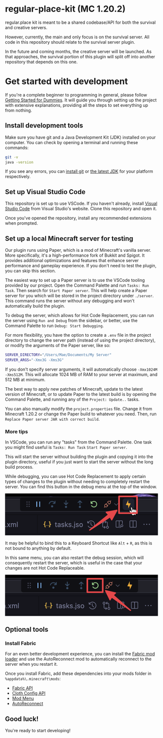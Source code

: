 # regular-place-kit (MC <!--mcversion-->1.20.2<!--mcversion-->)

regular.place kit is meant to be a shared codebase/API for both the survival and creative servers.

However, currently, the main and only focus is on the survival server. All code in this repository should relate to the survival server plugin.

In the future and coming months, the creative server will be launched. As that approaches, the survival portion of this plugin will split off into another repository that depends on this one.

# Get started with development

If you're a complete beginner to programming in general, please follow [Getting Started for Dummies](guides/Beginners.md). It will guide you through setting up the project with extensive explanations, providing all the steps to set everything up from nothing.

## Install development tools

Make sure you have git and a Java Development Kit (JDK) installed on your computer. You can check by opening a terminal and running these commands:
```sh
git -v
java -version
```
If you see any errors, you can [install git](https://www.git-scm.com/downloads) or [the latest JDK](https://www.oracle.com/java/technologies/downloads/) for your platform respectively.

## Set up Visual Studio Code

This repository is set up to use VSCode. If you haven't already, install [Visual Studio Code](https://code.visualstudio.com/) from Visual Studio's website. Clone this repository and open it.

Once you've opened the repository, install any recommended extensions when prompted.

## Set up a local Minecraft server for testing

Our plugin runs using Paper, which is a mod of Minecraft's vanilla server. More specifically, it's a high-performance fork of Bukkit and Spigot. It provides additional optimizations and features that enhance server performance and gameplay experience. If you don't need to test the plugin, you can skip this section.

The easiest way to set up a Paper server is to use the VSCode tooling provided by our project. Open the Command Palette and run `Tasks: Run Task`. Then search for `Start Paper server`. This will help create a Paper server for you which will be stored in the project directory under `./server`. This command runs the server without any debugging and won't automatically build the plugin.

To debug the server, which allows for Hot Code Replacement, you can run the server using `Run and Debug` from the sidebar, or better, use the Command Palette to run `Debug: Start Debugging`.

For more flexibility, you have the option to create a `.env` file in the project directory to change the server path (instead of using the project directory), or modify the arguments of the Paper server, like so:

```sh
SERVER_DIRECTORY="/Users/Mae/Documents/My Server"
SERVER_ARGS="-Xmx3G -Xms3G"
```

If you don't specify server arguments, it will automatically choose `-Xmx1024M -Xms512M`. This will allocate 1024 MB of RAM to your server at maximum, and 512 MB at minimum.

The best way to apply new patches of Minecraft, update to the latest version of Minecraft, or to update Paper to the latest build is by opening the Command Palette, and running any of the `Project: Update..` tasks.

You can also manually modify the `project.properties` file. Change it from Minecraft <!--mcversion-->1.20.2<!--mcversion--> or change the Paper build to whatever you need. Then, run `Replace Paper server JAR with correct build`.

### More tips

In VSCode, you can run any "tasks" from the Command Palette. One task you might find useful is `Tasks: Run Task` `Start Paper server`. 

This will start the server without building the plugin and copying it into the plugin directory, useful if you just want to start the server without the long build process.

While debugging, you can use Hot Code Replacement to apply certain types of changes to the plugin without needing to completely restart the server. You can find this button in the debug menu at the top of the window.

![Hot Code Replacement](<assets/hot-code-replacement.png>)

It may be helpful to bind this to a Keyboard Shortcut like `Alt` + `R`, as this is not bound to anything by default.

In this same menu, you can also restart the debug session, which will consequently restart the server, which is useful in the case that your changes are not Hot Code Replaceable.

![Restart](<assets/restart.png>)

## Optional tools

### Install Fabric

For an even better development experience, you can install the [Fabric mod loader](https://fabricmc.net/use/installer/) and use the AutoReconnect mod to automatically reconnect to the server when you restart it.

Once you install Fabric, add these dependencies into your mods folder in `%appdata%\.minecraft\mods`:

- [Fabric API](https://modrinth.com/mod/fabric-api/versions)
- [Cloth Config API](https://modrinth.com/mod/cloth-config/versions)
- [Mod Menu](https://modrinth.com/mod/modmenu/versions)
- [AutoReconnect](https://modrinth.com/mod/autoreconnect/versions)

## Good luck!

You're ready to start developing!

